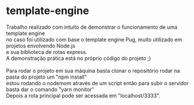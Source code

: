# template-engine

Trabalho realizado com intuito de demonstrar o funcionamento de uma template engine <br>
no caso foi utilizado com base o template engine Pug, muito utilizado em projetos envolvendo Node.js <br>
e sua biblioteca de rotas express. <br>
A demonstração prática está no próprio código do projeto ;)<br>
<br>
Para rodar o projeto em sua máquina basta clonar o repositório rodar na pasta do projeto um "npm install" <br>
estou rodando o nodemom através de um script então para subir o servidor basta dar o comando "yarn monitor" <br>
Depois a rota principal pode ser acessada em "localhost/3333".
